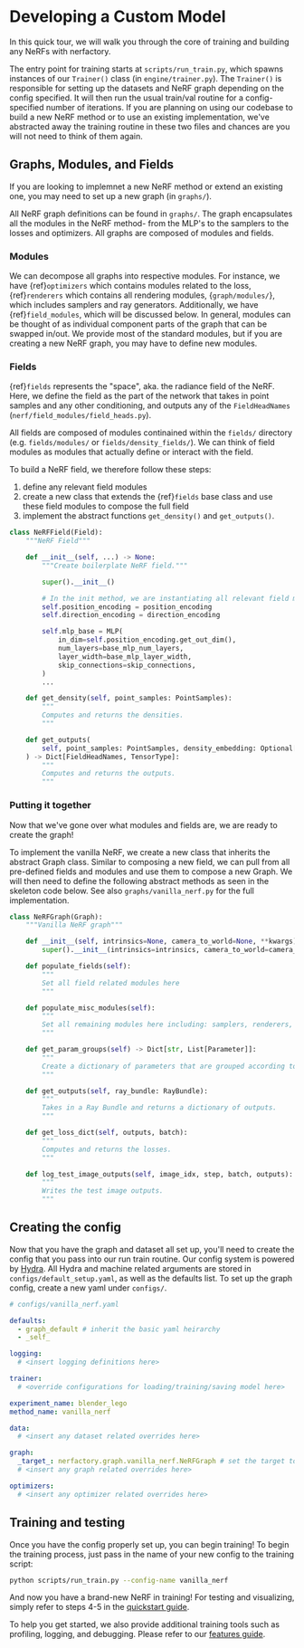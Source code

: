 # Developing a Custom Model

In this quick tour, we will walk you through the core of training and building any NeRFs with nerfactory.

The entry point for training starts at `scripts/run_train.py`, which spawns instances of our `Trainer()` class (in `engine/trainer.py`). The `Trainer()` is responsible for setting up the datasets and NeRF graph depending on the config specified. It will then run the usual train/val routine for a config-specified number of iterations. If you are planning on using our codebase to build a new NeRF method or to use an existing implementation, we've abstracted away the training routine in these two files and chances are you will not need to think of them again.

## Graphs, Modules, and Fields

If you are looking to implemnet a new NeRF method or extend an existing one, you may need to set up a new graph (in `graphs/`).

All NeRF graph definitions can be found in `graphs/`. The graph encapsulates all the modules in the NeRF method- from the MLP's to the samplers to the losses and optimizers. All graphs are composed of modules and fields.

### Modules

We can decompose all graphs into respective modules. For instance, we have {ref}`optimizers` which contains modules related to the loss, {ref}`renderers` which contains all rendering modules, {`graph/modules/`}, which includes samplers and ray generators. Additionally, we have {ref}`field_modules`, which will be discussed below.
In general, modules can be thought of as individual component parts of the graph that can be swapped in/out. We provide most of the standard modules, but if you are creating a new NeRF graph, you may have to define new modules.

### Fields

{ref}`fields` represents the "space", aka. the radiance field of the NeRF. Here, we define the field as the part of the network that takes in point samples and any other conditioning, and outputs any of the `FieldHeadNames` (`nerf/field_modules/field_heads.py`).

All fields are composed of modules continained within the `fields/` directory (e.g. `fields/modules/` or `fields/density_fields/`). We can think of field modules as modules that actually define or interact with the field.

To build a NeRF field, we therefore follow these steps:

1. define any relevant field modules
2. create a new class that extends the {ref}`fields` base class and use these field modules to compose the full field
3. implement the abstract functions `get_density()` and `get_outputs()`.

```python
class NeRFField(Field):
    """NeRF Field"""

    def __init__(self, ...) -> None:
        """Create boilerplate NeRF field."""

        super().__init__()

        # In the init method, we are instantiating all relevant field modules
        self.position_encoding = position_encoding
        self.direction_encoding = direction_encoding

        self.mlp_base = MLP(
            in_dim=self.position_encoding.get_out_dim(),
            num_layers=base_mlp_num_layers,
            layer_width=base_mlp_layer_width,
            skip_connections=skip_connections,
        )
        ...

    def get_density(self, point_samples: PointSamples):
        """
        Computes and returns the densities.
        """

    def get_outputs(
        self, point_samples: PointSamples, density_embedding: Optional[TensorType] = None
    ) -> Dict[FieldHeadNames, TensorType]:
        """
        Computes and returns the outputs.
        """
```

### Putting it together

Now that we've gone over what modules and fields are, we are ready to create the graph!

To implement the vanilla NeRF, we create a new class that inherits the abstract Graph class. Similar to composing a new field, we can pull from all pre-defined fields and modules and use them to compose a new Graph.
We will then need to define the following abstract methods as seen in the skeleton code below. See also `graphs/vanilla_nerf.py` for the full implementation.

```python
class NeRFGraph(Graph):
    """Vanilla NeRF graph"""

    def __init__(self, intrinsics=None, camera_to_world=None, **kwargs) -> None:
        super().__init__(intrinsics=intrinsics, camera_to_world=camera_to_world, **kwargs)

    def populate_fields(self):
        """
        Set all field related modules here
        """

    def populate_misc_modules(self):
        """
        Set all remaining modules here including: samplers, renderers, losses, and metrics
        """

    def get_param_groups(self) -> Dict[str, List[Parameter]]:
        """
        Create a dictionary of parameters that are grouped according to different optimizers
        """

    def get_outputs(self, ray_bundle: RayBundle):
        """
        Takes in a Ray Bundle and returns a dictionary of outputs.
        """

    def get_loss_dict(self, outputs, batch):
        """
        Computes and returns the losses.
        """

    def log_test_image_outputs(self, image_idx, step, batch, outputs):
        """
        Writes the test image outputs.
        """
```

## Creating the config

Now that you have the graph and dataset all set up, you'll need to create the config that you pass into our run train routine. Our config system is powered by [Hydra](https://hydra.cc/). All Hydra and machine related arguments are stored in `configs/default_setup.yaml`, as well as the defaults list.
To set up the graph config, create a new yaml under `configs/`.

```yaml
# configs/vanilla_nerf.yaml

defaults:
  - graph_default # inherit the basic yaml heirarchy
  - _self_

logging:
  # <insert logging definitions here>

trainer:
  # <override configurations for loading/training/saving model here>

experiment_name: blender_lego
method_name: vanilla_nerf

data:
  # <insert any dataset related overrides here>

graph:
  _target_: nerfactory.graph.vanilla_nerf.NeRFGraph # set the target to the graph you defined
  # <insert any graph related overrides here>

optimizers:
  # <insert any optimizer related overrides here>
```

## Training and testing

Once you have the config properly set up, you can begin training! To begin the training process, just pass in the name of your new config to the training script:

```bash
python scripts/run_train.py --config-name vanilla_nerf
```

And now you have a brand-new NeRF in training! For testing and visualizing, simply refer to steps 4-5 in the [quickstart guide](https://github.com/plenoptix/nerfactory#quickstart).

To help you get started, we also provide additional training tools such as profiling, logging, and debugging. Please refer to our [features guide](../tooling/index.rst).
